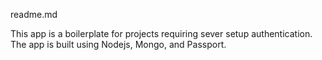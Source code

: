 readme.md

This app is a boilerplate for projects requiring sever setup authentication. The app is built using Nodejs, Mongo, and Passport.
